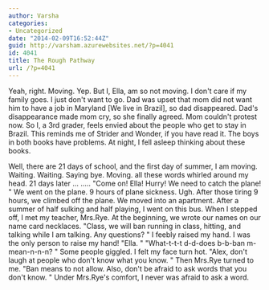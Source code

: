```yaml
---
author: Varsha
categories:
- Uncategorized
date: "2014-02-09T16:52:44Z"
guid: http://varsham.azurewebsites.net/?p=4041
id: 4041
title: The Rough Pathway
url: /?p=4041
---
```


Yeah, right. Moving. Yep. But I, Ella, am so not moving. I don't care if my family goes. I just don't want to go. Dad was upset that mom did not want him to have a job in Maryland [We live in Brazil], so dad disappeared. Dad's disappearance made mom cry, so she finally agreed. Mom couldn't protest now. So I, a 3rd grader, feels envied about the people who get to stay in Brazil. This reminds me of Strider and Wonder, if you have read it. The boys in both books have problems. At night, I fell asleep thinking about these books.
  
Well, there are 21 days of school, and the first day of summer, I am moving. Waiting. Waiting. Saying bye. Moving. all these words whirled around my head. 21 days later ... .....  "Come on! Ella! Hurry! We need to catch the plane! " We went on the plane. 9 hours of plane sickness. Ugh. After those tiring 9 hours, we climbed off the plane. We moved into an apartment. After a summer of half sulking and half playing, I went on this bus. When I stepped off, I met my teacher, Mrs.Rye. At the beginning, we wrote our names on our name card necklaces.  "Class, we will ban running in class, hitting, and talking while I am talking. Any questions? " I feebly raised my hand. I was the only person to raise my hand!  "Ella. "  "What-t-t-t d-d-does b-b-ban m-mean-n-n-n? " Some people giggled. I felt my face turn hot.  "Alex, don't laugh at people who don't know what you know. " Then Mrs.Rye turned to me.  "Ban means to not allow. Also, don't be afraid to ask words that you don't know. " Under Mrs.Rye's comfort, I never was afraid to ask a word.